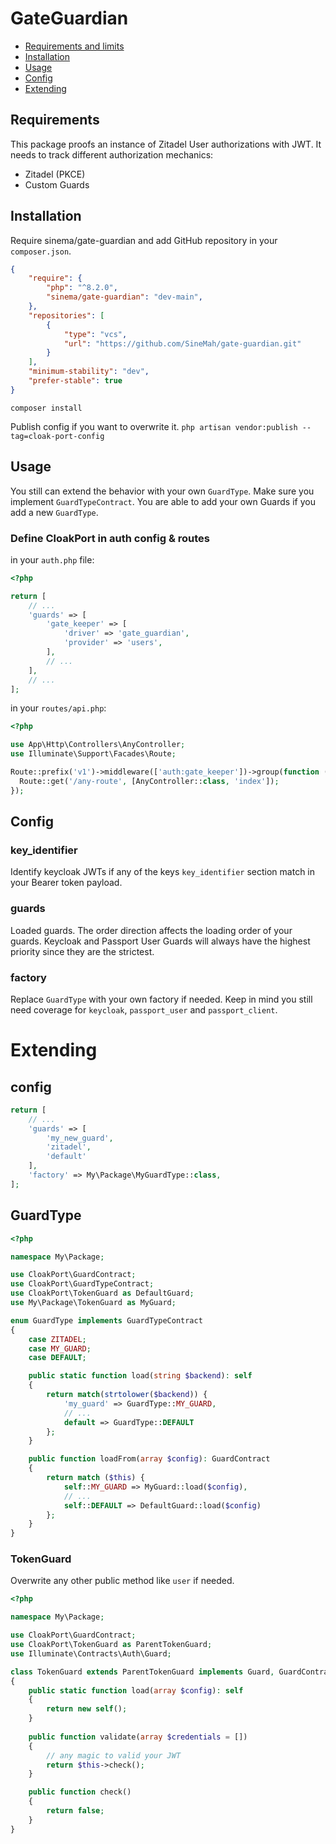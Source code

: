 # GateGuardian
- [Requirements and limits](#requirements)
- [Installation](#installation)
- [Usage](#usage)
- [Config](#config)
- [Extending](#extending)

## Requirements

This package proofs an instance of Zitadel User authorizations with JWT.
It needs to track different authorization mechanics:
- Zitadel (PKCE)
- Custom Guards

## Installation
Require sinema/gate-guardian and add GitHub repository in your `composer.json`.
``` json
{
    "require": {
        "php": "^8.2.0",
        "sinema/gate-guardian": "dev-main",
    },
    "repositories": [
        {
            "type": "vcs",
            "url": "https://github.com/SineMah/gate-guardian.git"
        }
    ],
    "minimum-stability": "dev",
    "prefer-stable": true
}
```
`composer install`

Publish config if you want to overwrite it. `php artisan vendor:publish --tag=cloak-port-config`

## Usage
You still can extend the behavior with your own `GuardType`. Make sure you implement `GuardTypeContract`.
You are able to add your own Guards if you add a new `GuardType`.

### Define CloakPort in auth config & routes
in your `auth.php` file:
```php
<?php

return [
    // ...
    'guards' => [
        'gate_keeper' => [
            'driver' => 'gate_guardian',
            'provider' => 'users',
        ],
        // ...
    ],
    // ...
];
```

in your `routes/api.php`:
```php
<?php

use App\Http\Controllers\AnyController;
use Illuminate\Support\Facades\Route;

Route::prefix('v1')->middleware(['auth:gate_keeper'])->group(function () {
  Route::get('/any-route', [AnyController::class, 'index']);
});
```

## Config

### key_identifier
Identify keycloak JWTs if any of the keys `key_identifier` section match in your Bearer token payload.

### guards
Loaded guards. The order direction affects the loading order of your guards.
Keycloak and Passport User Guards will always have the highest priority since they are the strictest.

### factory
Replace `GuardType` with your own factory if needed. Keep in mind you still need coverage for `keycloak`, `passport_user` and `passport_client`.

# Extending
## config
``` php
return [
    // ...
    'guards' => [
        'my_new_guard',
        'zitadel',
        'default'
    ],
    'factory' => My\Package\MyGuardType::class,
];
```

## GuardType

``` php
<?php

namespace My\Package;

use CloakPort\GuardContract;
use CloakPort\GuardTypeContract;
use CloakPort\TokenGuard as DefaultGuard;
use My\Package\TokenGuard as MyGuard;

enum GuardType implements GuardTypeContract
{
    case ZITADEL;
    case MY_GUARD;
    case DEFAULT;

    public static function load(string $backend): self
    {
        return match(strtolower($backend)) {
            'my_guard' => GuardType::MY_GUARD,
            // ...
            default => GuardType::DEFAULT
        };
    }

    public function loadFrom(array $config): GuardContract
    {
        return match ($this) {
            self::MY_GUARD => MyGuard::load($config),
            // ...
            self::DEFAULT => DefaultGuard::load($config)
        };
    }
}
```

### TokenGuard
Overwrite any other public method like `user` if needed.
``` php
<?php

namespace My\Package;

use CloakPort\GuardContract;
use CloakPort\TokenGuard as ParentTokenGuard;
use Illuminate\Contracts\Auth\Guard;

class TokenGuard extends ParentTokenGuard implements Guard, GuardContract
{
    public static function load(array $config): self
    {
        return new self();
    }
    
    public function validate(array $credentials = [])
    {
        // any magic to valid your JWT
        return $this->check();
    }

    public function check()
    {
        return false;
    }
}
```
